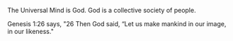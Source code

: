 The Universal Mind is God. God is a collective society of people.

Genesis 1:26 says, "26 Then God said, “Let us make mankind in our image, in our likeness."
